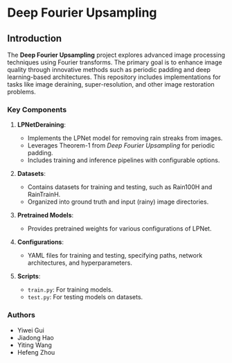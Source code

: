 # Deep Fourier Upsampling

## Introduction
The **Deep Fourier Upsampling** project explores advanced image processing 
techniques using Fourier transforms. The primary goal is to enhance image 
quality through innovative methods such as periodic padding and deep 
learning-based architectures. This repository includes implementations for 
tasks like image deraining, super-resolution, and other image restoration 
problems.

### Key Components
1. **LPNetDeraining**:
   - Implements the LPNet model for removing rain streaks from images.
   - Leverages Theorem-1 from *Deep Fourier Upsampling* for periodic padding.
   - Includes training and inference pipelines with configurable options.

2. **Datasets**:
   - Contains datasets for training and testing, such as Rain100H and 
     RainTrainH.
   - Organized into ground truth and input (rainy) image directories.

3. **Pretrained Models**:
   - Provides pretrained weights for various configurations of LPNet.

4. **Configurations**:
   - YAML files for training and testing, specifying paths, network 
     architectures, and hyperparameters.

5. **Scripts**:
   - `train.py`: For training models.
   - `test.py`: For testing models on datasets.

### Authors
- Yiwei Gui
- Jiadong Hao
- Yiting Wang
- Hefeng Zhou
